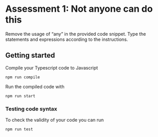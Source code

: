 # Assessment 1: Not anyone can do this

Remove the usage of “any” in the provided code snippet. 
Type the statements and expressions according to the instructions.

## Getting started

Compile your Typescript code to Javascript

```
npm run compile
```

Run the compiled code with 

```
npm run start
```

### Testing code syntax

To check the validity of your code you can run
```
npm run test
```